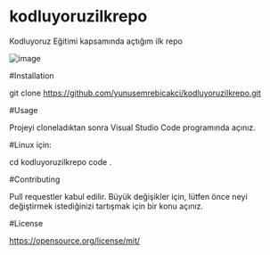 # kodluyoruzilkrepo
Kodluyoruz Eğitimi kapsamında açtığım ilk repo

![image](https://github.com/yunusemrebicakci/kodluyoruzilkrepo/assets/133497347/f7e3bec0-9a26-4d79-af0d-8faf9be1c634)


#Installation

git clone https://github.com/yunusemrebicakci/kodluyoruzilkrepo.git

#Usage

Projeyi cloneladıktan sonra Visual Studio Code programında açınız.

#Linux için:

cd kodluyoruzilkrepo
code .

#Contributing

Pull requestler kabul edilir. Büyük değişikler için, lütfen önce neyi değiştirmek istediğinizi tartışmak için bir konu açınız.

#License

https://opensource.org/license/mit/
